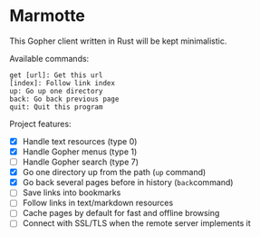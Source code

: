 # Marmotte

This Gopher client written in Rust will be kept minimalistic.

Available commands:
```
get [url]: Get this url
[index]: Follow link index
up: Go up one directory
back: Go back previous page
quit: Quit this program
```

Project features:
- [x] Handle text resources (type 0)
- [x] Handle Gopher menus (type 1)
- [ ] Handle Gopher search (type 7)
- [x] Go one directory up from the path (`up` command)
- [x] Go back several pages before in history (`back`command)
- [ ] Save links into bookmarks
- [ ] Follow links in text/markdown resources
- [ ] Cache pages by default for fast and offline browsing
- [ ] Connect with SSL/TLS when the remote server implements it
